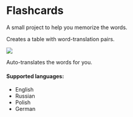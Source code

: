 # Flashcards

A small project to help you memorize the words. 

Creates a table with word-translation pairs.

![](http://g.recordit.co/oKNzk3ItF6.gif)

Auto-translates the words for you.

#### Supported languages:

* English
* Russian
* Polish
* German